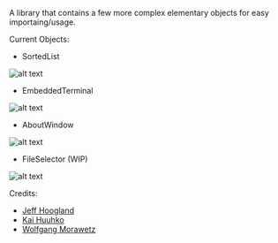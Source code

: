 A library that contains a few more complex elementary objects for easy importaing/usage.

Current Objects:
- SortedList 

![alt text](http://www.enlightenment.org/ss/e-54cbaf75b94f99.93538783.png "SortedList")
- EmbeddedTerminal 

![alt text](https://www.enlightenment.org/ss/e-54ca23811cf6e3.06249212.png "EmbeddedTerminal") 

- AboutWindow

![alt text](http://www.enlightenment.org/ss/e-54cc6a63664aa5.62469556.png "AboutWindow")

- FileSelector (WIP)

![alt text](https://www.enlightenment.org/ss/e-54ccabb9b8fd93.30032006.png "FileSelector")

Credits: 
- [Jeff Hoogland](http://www.jeffhoogland.com/)
- [Kai Huuhko](https://github.com/kaihu)
- [Wolfgang Morawetz](https://github.com/wfx/)
